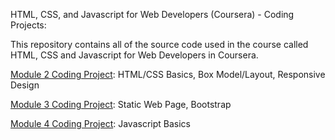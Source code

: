 HTML, CSS, and Javascript for Web Developers (Coursera) - Coding Projects:

This repository contains all of the source code used in the course called HTML, CSS and Javascript for Web Developers in Coursera.


<a href=/module2_solution>Module 2 Coding Project</a>: HTML/CSS Basics, Box Model/Layout, Responsive Design

<a href=/module3_solution>Module 3 Coding Project</a>: Static Web Page, Bootstrap

<a href=/module4_solution>Module 4 Coding Project</a>: Javascript Basics
